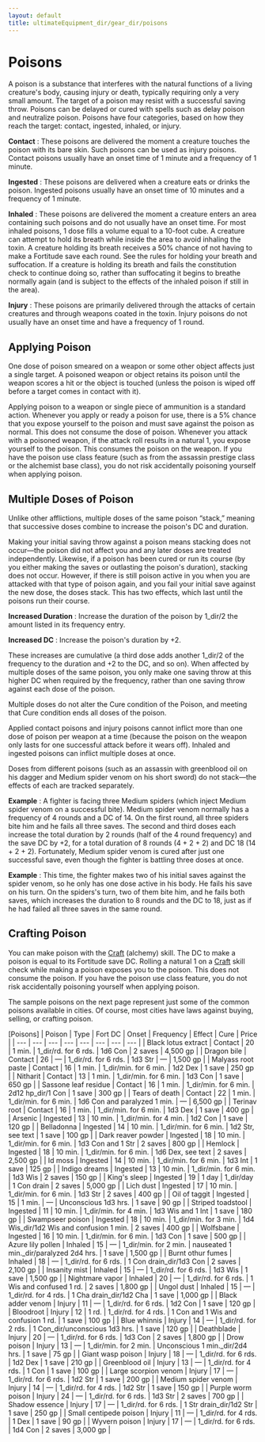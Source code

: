 ```yaml
---
layout: default
title: ultimateEquipment_dir/gear_dir/poisons
---
```

# Poisons

A poison is a substance that interferes with the natural functions of a living creature's body, causing injury or death, typically requiring only a very small amount. The target of a poison may resist with a successful saving throw. Poisons can be delayed or cured with spells such as delay poison and neutralize poison. Poisons have four categories, based on how they reach the target: contact, ingested, inhaled, or injury.

**Contact** : These poisons are delivered the moment a creature touches the poison with its bare skin. Such poisons can be used as injury poisons. Contact poisons usually have an onset time of 1 minute and a frequency of 1 minute.

**Ingested** : These poisons are delivered when a creature eats or drinks the poison. Ingested poisons usually have an onset time of 10 minutes and a frequency of 1 minute.

**Inhaled** : These poisons are delivered the moment a creature enters an area containing such poisons and do not usually have an onset time. For most inhaled poisons, 1 dose fills a volume equal to a 10-foot cube. A creature can attempt to hold its breath while inside the area to avoid inhaling the toxin. A creature holding its breath receives a 50% chance of not having to make a Fortitude save each round. See the rules for holding your breath and suffocation. If a creature is holding its breath and fails the constitution check to continue doing so, rather than suffocating it begins to breathe normally again (and is subject to the effects of the inhaled poison if still in the area).

**Injury** : These poisons are primarily delivered through the attacks of certain creatures and through weapons coated in the toxin. Injury poisons do not usually have an onset time and have a frequency of 1 round.

## Applying Poison

One dose of poison smeared on a weapon or some other object affects just a single target. A poisoned weapon or object retains its poison until the weapon scores a hit or the object is touched (unless the poison is wiped off before a target comes in contact with it).

Applying poison to a weapon or single piece of ammunition is a standard action. Whenever you apply or ready a poison for use, there is a 5% chance that you expose yourself to the poison and must save against the poison as normal. This does not consume the dose of poison. Whenever you attack with a poisoned weapon, if the attack roll results in a natural 1, you expose yourself to the poison. This consumes the poison on the weapon. If you have the poison use class feature (such as from the assassin prestige class or the alchemist base class), you do not risk accidentally poisoning yourself when applying poison.

## Multiple Doses of Poison

Unlike other afflictions, multiple doses of the same poison “stack,” meaning that successive doses combine to increase the poison's DC and duration.

Making your initial saving throw against a poison means stacking does not occur—the poison did not affect you and any later doses are treated independently. Likewise, if a poison has been cured or run its course (by you either making the saves or outlasting the poison's duration), stacking does not occur. However, if there is still poison active in you when you are attacked with that type of poison again, and you fail your initial save against the new dose, the doses stack. This has two effects, which last until the poisons run their course.

**Increased Duration** : Increase the duration of the poison by 1_dir/2 the amount listed in its frequency entry.

**Increased DC** : Increase the poison's duration by +2.

These increases are cumulative (a third dose adds another 1_dir/2 of the frequency to the duration and +2 to the DC, and so on). When affected by multiple doses of the same poison, you only make one saving throw at this higher DC when required by the frequency, rather than one saving throw against each dose of the poison.

Multiple doses do not alter the Cure condition of the Poison, and meeting that Cure condition ends all doses of the poison.

Applied contact poisons and injury poisons cannot inflict more than one dose of poison per weapon at a time (because the poison on the weapon only lasts for one successful attack before it wears off). Inhaled and ingested poisons can inflict multiple doses at once.

Doses from different poisons (such as an assassin with greenblood oil on his dagger and Medium spider venom on his short sword) do not stack—the effects of each are tracked separately.

**Example** : A fighter is facing three Medium spiders (which inject Medium spider venom on a successful bite). Medium spider venom normally has a frequency of 4 rounds and a DC of 14. On the first round, all three spiders bite him and he fails all three saves. The second and third doses each increase the total duration by 2 rounds (half of the 4 round frequency) and the save DC by +2, for a total duration of 8 rounds (4 + 2 + 2) and DC 18 (14 + 2 + 2). Fortunately, Medium spider venom is cured after just one successful save, even though the fighter is battling three doses at once.

**Example** : This time, the fighter makes two of his initial saves against the spider venom, so he only has one dose active in his body. He fails his save on his turn. On the spiders's turn, two of them bite him, and he fails both saves, which increases the duration to 8 rounds and the DC to 18, just as if he had failed all three saves in the same round.

## Crafting Poison

You can make poison with the [Craft](../skills_dir/craft#_craft) (alchemy) skill. The DC to make a poison is equal to its Fortitude save DC. Rolling a natural 1 on a [Craft](../skills_dir/craft#_craft) skill check while making a poison exposes you to the poison. This does not consume the poison. If you have the poison use class feature, you do not risk accidentally poisoning yourself when applying poison.

The sample poisons on the next page represent just some of the common poisons available in cities. Of course, most cities have laws against buying, selling, or crafting poison.

[Poisons]
| Poison | Type | Fort DC | Onset | Frequency | Effect | Cure | Price |
| --- | --- | --- | --- | --- | --- | --- | --- |
| Black lotus extract | Contact | 20 | 1 min. | 1_dir/rd. for 6 rds. | 1d6 Con | 2 saves | 4,500 gp |
| Dragon bile | Contact | 26 | — | 1_dir/rd. for 6 rds. | 1d3 Str | — | 1,500 gp |
| Malyass root paste | Contact | 16 | 1 min. | 1_dir/min. for 6 min. | 1d2 Dex | 1 save | 250 gp |
| Nitharit | Contact | 13 | 1 min. | 1_dir/min. for 6 min. | 1d3 Con | 1 save | 650 gp |
| Sassone leaf residue | Contact | 16 | 1 min. | 1_dir/min. for 6 min. | 2d12 hp_dir/1 Con | 1 save | 300 gp |
| Tears of death | Contact | 22 | 1 min. | 1_dir/min. for 6 min. | 1d6 Con and paralyzed 1 min. | — | 6,500 gp |
| Terinav root | Contact | 16 | 1 min. | 1_dir/min. for 6 min. | 1d3 Dex | 1 save | 400 gp |
| Arsenic | Ingested | 13 | 10 min. | 1_dir/min. for 4 min. | 1d2 Con | 1 save | 120 gp |
| Belladonna | Ingested | 14 | 10 min. | 1_dir/min. for 6 min. | 1d2 Str, see text | 1 save | 100 gp |
| Dark reaver powder | Ingested | 18 | 10 min. | 1_dir/min. for 6 min. | 1d3 Con and 1 Str | 2 saves | 800 gp |
| Hemlock | Ingested | 18 | 10 min. | 1_dir/min. for 6 min. | 1d6 Dex, see text | 2 saves | 2,500 gp |
| Id moss | Ingested | 14 | 10 min. | 1_dir/min. for 6 min. | 1d3 Int | 1 save | 125 gp |
| Indigo dreams | Ingested | 13 | 10 min. | 1_dir/min. for 6 min. | 1d3 Wis | 2 saves | 150 gp |
| King's sleep | Ingested | 19 | 1 day | 1_dir/day | 1 Con drain | 2 saves | 5,000 gp |
| Lich dust | Ingested | 17 | 10 min. | 1_dir/min. for 6 min. | 1d3 Str | 2 saves | 400 gp |
| Oil of taggit | Ingested | 15 | 1 min. | — | Unconscious 1d3 hrs. | 1 save | 90 gp |
| Striped toadstool | Ingested | 11 | 10 min. | 1_dir/min. for 4 min. | 1d3 Wis and 1 Int | 1 save | 180 gp |
| Swampseer poison | Ingested | 18 | 10 min. | 1_dir/min. for 3 min. | 1d4 Wis_dir/1d2 Wis and confusion 1 min. | 2 saves | 400 gp |
| Wolfsbane | Ingested | 16 | 10 min. | 1_dir/min. for 6 min. | 1d3 Con | 1 save | 500 gp |
| Azure lily pollen | Inhaled | 15 | — | 1_dir/min. for 2 min. | nauseated 1 min._dir/paralyzed 2d4 hrs. | 1 save | 1,500 gp |
| Burnt othur fumes | Inhaled | 18 | — | 1_dir/rd. for 6 rds. | 1 Con drain_dir/1d3 Con | 2 saves | 2,100 gp |
| Insanity mist | Inhaled | 15 | — | 1_dir/rd. for 6 rds. | 1d3 Wis | 1 save | 1,500 gp |
| Nightmare vapor | Inhaled | 20 | — | 1_dir/rd. for 6 rds. | 1 Wis and confused 1 rd. | 2 saves | 1,800 gp |
| Ungol dust | Inhaled | 15 | — | 1_dir/rd. for 4 rds. | 1 Cha drain_dir/1d2 Cha | 1 save | 1,000 gp |
| Black adder venom | Injury | 11 | — | 1_dir/rd. for 6 rds. | 1d2 Con | 1 save | 120 gp |
| Bloodroot | Injury | 12 | 1 rd. | 1_dir/rd. for 4 rds. | 1 Con and 1 Wis and confusion 1 rd. | 1 save | 100 gp |
| Blue whinnis | Injury | 14 | — | 1_dir/rd. for 2 rds. | 1 Con_dir/unconscious 1d3 hrs. | 1 save | 120 gp |
| Deathblade | Injury | 20 | — | 1_dir/rd. for 6 rds. | 1d3 Con | 2 saves | 1,800 gp |
| Drow poison | Injury | 13 | — | 1_dir/min. for 2 min. | Unconscious 1 min._dir/2d4 hrs. | 1 save | 75 gp |
| Giant wasp poison | Injury | 18 | — | 1_dir/rd. for 6 rds. | 1d2 Dex | 1 save | 210 gp |
| Greenblood oil | Injury | 13 | — | 1_dir/rd. for 4 rds. | 1 Con | 1 save | 100 gp |
| Large scorpion venom | Injury | 17 | — | 1_dir/rd. for 6 rds. | 1d2 Str | 1 save | 200 gp |
| Medium spider venom | Injury | 14 | — | 1_dir/rd. for 4 rds. | 1d2 Str | 1 save | 150 gp |
| Purple worm poison | Injury | 24 | — | 1_dir/rd. for 6 rds. | 1d3 Str | 2 saves | 700 gp |
| Shadow essence | Injury | 17 | — | 1_dir/rd. for 6 rds. | 1 Str drain_dir/1d2 Str | 1 save | 250 gp |
| Small centipede poison | Injury | 11 | — | 1_dir/rd. for 4 rds. | 1 Dex | 1 save | 90 gp |
| Wyvern poison | Injury | 17 | — | 1_dir/rd. for 6 rds. | 1d4 Con | 2 saves | 3,000 gp |

